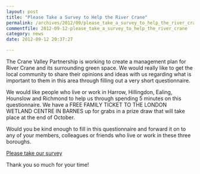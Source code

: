 ```yaml
---
layout: post
title: "Please Take a Survey to Help the River Crane"
permalink: /archives/2012/09/please_take_a_survey_to_help_the_river_crane.html
commentfile: 2012-09-12-please_take_a_survey_to_help_the_river_crane
category: news
date: 2012-09-12 20:37:27

---
```


The Crane Valley Partnership is working to create a management plan for River Crane and its surrounding green space. We would really like to get the local community to share their opinions and ideas with us regarding what is important to them in this area through filling out a very short questionnaire.

We would like people who live or work in Harrow, Hillingdon, Ealing, Hounslow and Richmond to help us through spending 5 minutes on this questionnaire. We have a FREE FAMILY TICKET TO THE LONDON WETLAND CENTRE IN BARNES up for grabs in a prize draw that will take place at the end of October.

Would you be kind enough to fill in this questionnaire and forward it on to any of your members, colleagues or friends who live or work in these three boroughs.

[Please take our survey](http://www.smart-survey.co.uk/v.asp?i=58443yfuku)

Thank you so much for your time!
